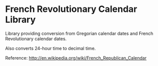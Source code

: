 French Revolutionary Calendar Library
=====================================

Library providing conversion from Gregorian calendar dates
and French Revolutionary calendar dates.

Also converts 24-hour time to decimal time.

Reference: http://en.wikipedia.org/wiki/French_Republican_Calendar
